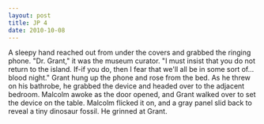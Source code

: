 ```yaml
---
layout: post
title: JP 4
date: 2010-10-08
---
```

A sleepy hand reached out from under the covers and grabbed the ringing
      phone.    "Dr. Grant," it was the museum curator. "I must insist that you
      do not return to the island. If-if you do, then I fear that we'll all be in some sort
      of...  blood   night."    Grant hung up the phone and rose from the bed. As he threw on his bathrobe, he grabbed
      the device and headed over to the adjacent bedroom. Malcolm awoke as the door opened, and
      Grant walked over to set the device on the table. Malcolm flicked it on, and a gray panel slid
      back to reveal a tiny dinosaur fossil. He grinned at Grant.